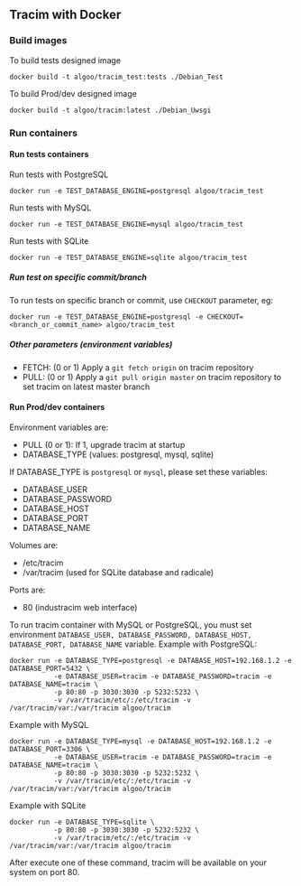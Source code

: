 ## Tracim with Docker

### Build images

To build tests designed image

    docker build -t algoo/tracim_test:tests ./Debian_Test

To build Prod/dev designed image

    docker build -t algoo/tracim:latest ./Debian_Uwsgi

### Run containers

#### Run tests containers

Run tests with PostgreSQL

    docker run -e TEST_DATABASE_ENGINE=postgresql algoo/tracim_test

Run tests with MySQL

    docker run -e TEST_DATABASE_ENGINE=mysql algoo/tracim_test

Run tests with SQLite

    docker run -e TEST_DATABASE_ENGINE=sqlite algoo/tracim_test

##### Run test on specific commit/branch

To run tests on specific branch or commit, use ``CHECKOUT`` parameter, eg:

    docker run -e TEST_DATABASE_ENGINE=postgresql -e CHECKOUT=<branch_or_commit_name> algoo/tracim_test

##### Other parameters (environment variables)

* FETCH: (0 or 1) Apply a ``git fetch origin`` on tracim repository
* PULL: (0 or 1) Apply a ``git pull origin master`` on tracim repository to set tracim on latest master branch

#### Run Prod/dev containers

Environment variables are:

* PULL (0 or 1): If 1, upgrade tracim at startup
* DATABASE_TYPE (values: postgresql, mysql, sqlite)

If DATABASE_TYPE is `postgresql` or `mysql`, please set these variables:

* DATABASE_USER
* DATABASE_PASSWORD
* DATABASE_HOST
* DATABASE_PORT
* DATABASE_NAME

Volumes are:

* /etc/tracim
* /var/tracim (used for SQLite database and radicale)

Ports are:

* 80 (industracim web interface)

To run tracim container with MySQL or PostgreSQL, you must set environment ``DATABASE_USER, DATABASE_PASSWORD, DATABASE_HOST, DATABASE_PORT, DATABASE_NAME`` variable.
Example with PostgreSQL:

    docker run -e DATABASE_TYPE=postgresql -e DATABASE_HOST=192.168.1.2 -e DATABASE_PORT=5432 \
               -e DATABASE_USER=tracim -e DATABASE_PASSWORD=tracim -e DATABASE_NAME=tracim \
               -p 80:80 -p 3030:3030 -p 5232:5232 \
               -v /var/tracim/etc/:/etc/tracim -v /var/tracim/var:/var/tracim algoo/tracim

Example with MySQL

    docker run -e DATABASE_TYPE=mysql -e DATABASE_HOST=192.168.1.2 -e DATABASE_PORT=3306 \
               -e DATABASE_USER=tracim -e DATABASE_PASSWORD=tracim -e DATABASE_NAME=tracim \
               -p 80:80 -p 3030:3030 -p 5232:5232 \
               -v /var/tracim/etc/:/etc/tracim -v /var/tracim/var:/var/tracim algoo/tracim

Example with SQLite

    docker run -e DATABASE_TYPE=sqlite \
               -p 80:80 -p 3030:3030 -p 5232:5232 \
               -v /var/tracim/etc/:/etc/tracim -v /var/tracim/var:/var/tracim algoo/tracim

After execute one of these command, tracim will be available on your system on port 80.

